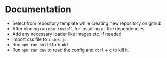 # Documentation

 - Select from repository template while creating new repository on github
 - After cloning run `npm install` for installing all the dependencies
 - Add any necessary loader like images etc. if needed
 - import css file to `index.js`
 - Run `npm run build` to build
 - Run `npm run dev` to read the config and `ctrl` + `c` to kill it.
